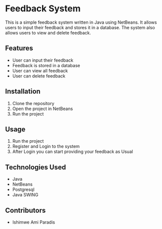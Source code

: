 
# Feedback System

This is a simple feedback system written in Java using NetBeans. It allows users to input their feedback and stores it in a database. The system also allows users to view and delete feedback.

## Features

* User can input their feedback
* Feedback is stored in a database
* User can view all feedback
* User can delete feedback

## Installation

1. Clone the repository
2. Open the project in NetBeans
3. Run the project

## Usage

1. Run the project
2. Register and Login to the system
3. After Login you can start providing your feedback as Usual

## Technologies Used

* Java
* NetBeans
* Postgresql
* Java SWING

## Contributors

* Ishimwe Ami Paradis
